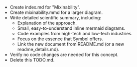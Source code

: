 - Create index.md for "Mixinability".
- Create mixinability.mmd for a larger diagram.
- Write detailed scientific summary, including:
    - Explanation of the approach.
    - Small, easy-to-understand inline mermaid diagrams.
    - Code examples from high-tech and low-tech industries.
    - Focus on the essence that Symbol offers.
    - Link the new document from README.md (or a new readme_details.md).
- Verify no code changes are needed for this concept.
- Delete this TODO.md.